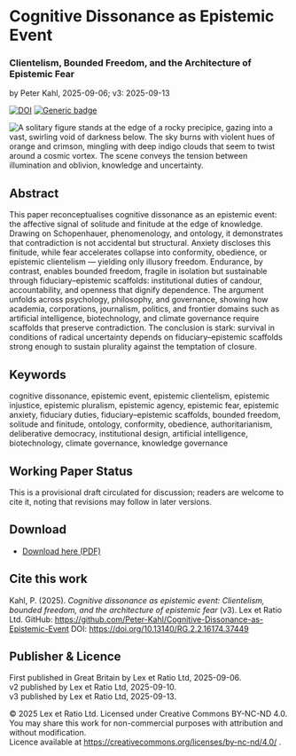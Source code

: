 # Cognitive Dissonance as Epistemic Event

### Clientelism, Bounded Freedom, and the Architecture of Epistemic Fear

by Peter Kahl, 2025-09-06; v3: 2025-09-13

[![DOI](https://zenodo.org/badge/DOI/10.13140/RG.2.2.16174.37449.svg)](https://doi.org/10.13140/RG.2.2.16174.37449) [![Generic badge](https://img.shields.io/badge/ORCID-0009.0003.1616.4843-green.svg)](https://orcid.org/0009-0003-1616-4843)

![A solitary figure stands at the edge of a rocky precipice, gazing into a vast, swirling void of darkness below. The sky burns with violent hues of orange and crimson, mingling with deep indigo clouds that seem to twist around a cosmic vortex. The scene conveys the tension between illumination and oblivion, knowledge and uncertainty.](https://github.com/Peter-Kahl/Cognitive-Dissonance-as-Epistemic-Event/blob/main/precipice.jpg?raw=true)

## Abstract

This paper reconceptualises cognitive dissonance as an epistemic event: the affective signal of solitude and finitude at the edge of knowledge. Drawing on Schopenhauer, phenomenology, and ontology, it demonstrates that contradiction is not accidental but structural. Anxiety discloses this finitude, while fear accelerates collapse into conformity, obedience, or epistemic clientelism — yielding only illusory freedom. Endurance, by contrast, enables bounded freedom, fragile in isolation but sustainable through fiduciary–epistemic scaffolds: institutional duties of candour, accountability, and openness that dignify dependence. The argument unfolds across psychology, philosophy, and governance, showing how academia, corporations, journalism, politics, and frontier domains such as artificial intelligence, biotechnology, and climate governance require scaffolds that preserve contradiction. The conclusion is stark: survival in conditions of radical uncertainty depends on fiduciary–epistemic scaffolds strong enough to sustain plurality against the temptation of closure.

## Keywords

cognitive dissonance, epistemic event, epistemic clientelism, epistemic injustice, epistemic pluralism, epistemic agency, epistemic fear, epistemic anxiety, fiduciary duties, fiduciary–epistemic scaffolds, bounded freedom, solitude and finitude, ontology, conformity, obedience, authoritarianism, deliberative democracy, institutional design, artificial intelligence, biotechnology, climate governance, knowledge governance

## Working Paper Status

This is a provisional draft circulated for discussion; readers are welcome to cite it, noting that revisions may follow in later versions.

## Download

- [Download here (PDF)](https://raw.githubusercontent.com/Peter-Kahl/Cognitive-Dissonance-as-Epistemic-Event/master/Kahl_P_Cognitive_Dissonance_as_Epistemic_Event_v3_2025-09-13.pdf)

## Cite this work

Kahl, P. (2025). _Cognitive dissonance as epistemic event: Clientelism, bounded freedom, and the architecture of epistemic fear_ (v3). Lex et Ratio Ltd. GitHub: https://github.com/Peter-Kahl/Cognitive-Dissonance-as-Epistemic-Event DOI: https://doi.org/10.13140/RG.2.2.16174.37449

## Publisher & Licence

First published in Great Britain by Lex et Ratio Ltd, 2025-09-06.\
v2 published by Lex et Ratio Ltd, 2025-09-10.\
v3 published by Lex et Ratio Ltd, 2025-09-13.

© 2025 Lex et Ratio Ltd. Licensed under Creative Commons BY-NC-ND 4.0.\
You may share this work for non-commercial purposes with attribution and without modification.\
Licence available at https://creativecommons.org/licenses/by-nc-nd/4.0/ .